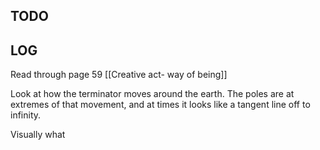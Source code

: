 

## TODO




## LOG

Read through page 59
[[Creative act- way of being]]

Look at how the terminator moves around the earth. The poles are at extremes of that movement, and at times it looks like a tangent line off to infinity. 

Visually what 